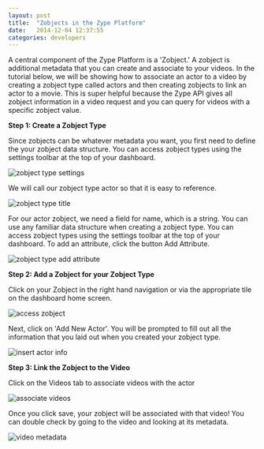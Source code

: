 ```yaml
---
layout: post
title:  "Zobjects in the Zype Platform"
date:   2014-12-04 12:37:55
categories: developers
---
```


A central component of the Zype Platform is a 'Zobject.' A zobject is additional
metadata that you can create and associate to your videos. In the tutorial below,
we will be showing how to associate an actor to a video by creating a zobject type
called actors and then creating zobjects to link an actor to a movie. This is super helpful because the Zype API
gives all zobject information in a video request and you can query for videos
with a specific zobject value.

**Step 1: Create a Zobject Type**

Since zobjects can be whatever metadata you want, you first need to define the your
zobject data structure. You can access zobject types using the settings toolbar at
the top of your dashboard.

![zobject type settings](http://i.imgur.com/tlg7ik8.png)

We will call our zobject type actor so that it is easy to reference.

![zobject type title](http://i.imgur.com/tEzQf7F.png)

For our actor zobject, we need a field for name, which is a string.
You can use any familiar data structure when creating a zobject type.
You can access zobject types using the settings toolbar at the top of your dashboard. To add an attribute,
click the button Add Attribute.

![zobject type add attribute](http://i.imgur.com/DOq76qY.png)

**Step 2: Add a Zobject for your Zobject Type**

Click on your Zobject in the right hand navigation or via the appropriate tile on
the dashboard home screen.

![access zobject](http://i.imgur.com/kA0xlr7.png)

Next, click on 'Add New Actor'. You will be prompted to fill out all the information
that you laid out when you created your zobject type.

![insert actor info](http://i.imgur.com/oSewGUE.png)

**Step 3: Link the Zobject to the Video**

Click on the Videos tab to associate videos with the actor

![associate videos](http://i.imgur.com/mRdieLV.png)

Once you click save, your zobject will be associated with that video! You can double
check by going to the video and looking at its metadata.

![video metadata](http://i.imgur.com/bkPlwIV.png)

